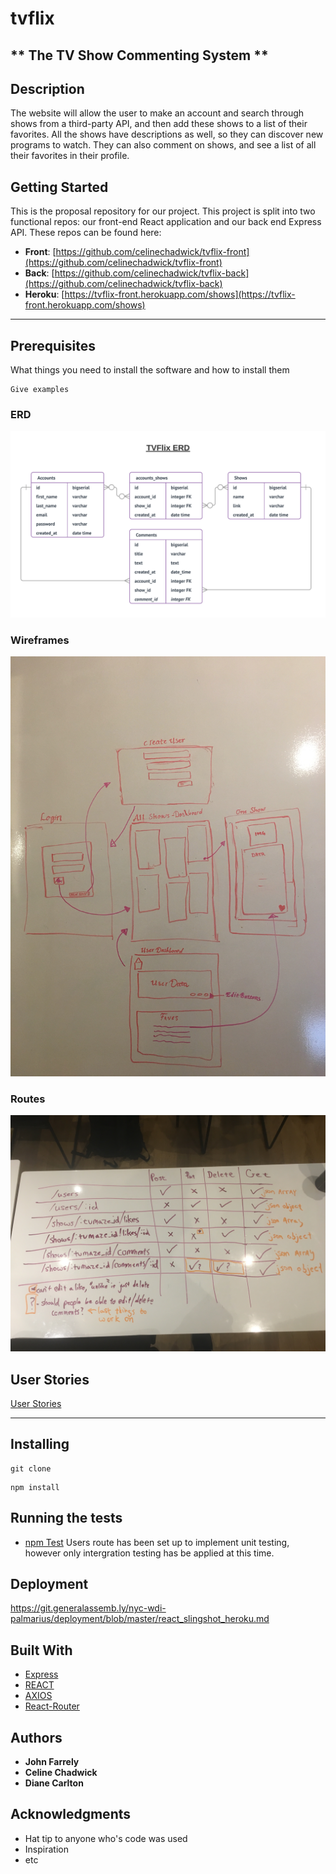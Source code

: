 # tvflix
** The TV Show Commenting System **
---

## Description

The website will allow the user to make an account and search through shows from a third-party API, and then add these shows to a list of their favorites. All the shows have descriptions as well, so they can discover new programs to watch. They can also comment on shows, and see a list of all their favorites in their profile.

## Getting Started

This is the proposal repository for our project. This project is split into two functional repos: our front-end React application and our back end Express API. These repos can be found here:

- **Front**: [https://github.com/celinechadwick/tvflix-front](https://github.com/celinechadwick/tvflix-front)
- **Back**: [https://github.com/celinechadwick/tvflix-back](https://github.com/celinechadwick/tvflix-back)
- **Heroku**: [https://tvflix-front.herokuapp.com/shows](https://tvflix-front.herokuapp.com/shows)

---

## Prerequisites

What things you need to install the software and how to install them

```
Give examples
```

### ERD

![ERD](./assets/erd.png)


### Wireframes

![Wireframes](./assets/wireframe.jpg)

### Routes

![routes](./assets/routes.jpg)


## User Stories

[User Stories](https://trello.com/b/Jb9dkSaO/user-stories)

---

## Installing





```
git clone
```



```
npm install
```


## Running the tests

* [npm Test](https://docs.npmjs.com/cli/test)
 Users route has been set up to implement unit testing, however only intergration testing has be applied at this time.

## Deployment

https://git.generalassemb.ly/nyc-wdi-palmarius/deployment/blob/master/react_slingshot_heroku.md

## Built With

* [Express](https://expressjs.com/)
* [REACT](https://facebook.github.io/react/) 
* [AXIOS](https://www.npmjs.com/package/axios) 
* [React-Router](https://www.npmjs.com/package/react-router) 


## Authors

* **John Farrely** 
* **Celine Chadwick** 
* **Diane Carlton** 

## Acknowledgments

* Hat tip to anyone who's code was used
* Inspiration
* etc
